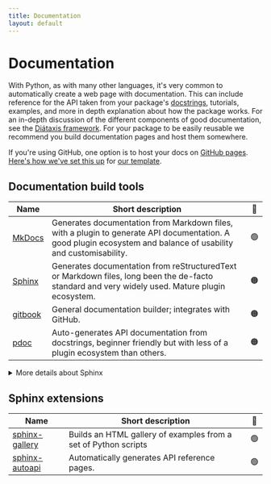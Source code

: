 ```yaml
---
title: Documentation
layout: default
---
```


# Documentation

With Python, as with many other languages, it's very common to automatically
create a web page with documentation. This can include reference for the API
taken from your package's [docstrings], tutorials, examples, and more in depth
explanation about how the package works. For an in-depth discussion of the
different components of good documentation, see the [Diátaxis
framework](https://diataxis.fr/). For your package to be easily reusable we
recommend you build documentation pages and host them somewhere.

If you're using GitHub, one option is to host your docs on [GitHub pages].
[Here's how we've set this up][template-docs-dot-yaml] for [our template].

<!-- URL used above in the blurb-->

[docstrings]: https://peps.python.org/pep-0257/#what-is-a-docstring
[GitHub pages]: https://docs.github.com/en/pages
[our template]: https://github.com/UCL-ARC/python-tooling?tab=readme-ov-file#using-this-template
[template-docs-dot-yaml]: https://github.com/UCL-ARC/python-tooling/blob/main/%7B%7Bcookiecutter.project_slug%7D%7D/.github/workflows/docs.yml

## Documentation build tools

| Name      | Short description                                                                                                                                               | 🚦  |
| --------- | --------------------------------------------------------------------------------------------------------------------------------------------------------------- | :-: |
| [MkDocs]  | Generates documentation from Markdown files, with a plugin to generate API documentation. A good plugin ecosystem and balance of usability and customisability. | 🟢  |
| [Sphinx]  | Generates documentation from reStructuredText or Markdown files, long been the de-facto standard and very widely used. Mature plugin ecosystem.                 | 🟠  |
| [gitbook] | General documentation builder; integrates with GitHub.                                                                                                          | 🟠  |
| [pdoc]    | Auto-generates API documentation from docstrings, beginner friendly but with less of a plugin ecosystem than others.                                            | 🟠  |

<details markdown="block">
<summary>More details about Sphinx</summary>

We marginally recommend [MkDocs] over [Sphinx] due to it's ease of use,
preference for Markdown, and slightly better support of our preferred docstring
style.

However the [Sphinx] tool has long been the de-facto standard in the scientific Python ecosystem. It is widely
used, customisable, and well tested. If you need a [Sphinx
extension](#sphinx-extensions) that does not have an equivalent [MkDocs
plugin](https://github.com/mkdocs/catalog), or if you are part of a community
that heavily uses [Sphinx] then we recommend you use that
instead.

### See also

- Our internal discussions about which to recommend ([#16](https://github.com/UCL-ARC/python-tooling/issues/16) and [#187](https://github.com/UCL-ARC/python-tooling/issues/187)).
- [An interesting related discussion](https://github.com/encode/httpx/discussions/1220).

</details>

<!-- URLS used above -->

[MkDocs]: https://www.mkdocs.org/
[Sphinx]: https://www.sphinx-doc.org/en/master/
[gitbook]: https://www.gitbook.com/
[pdoc]: https://pdoc.dev/

## Sphinx extensions

| Name                                                                 | Short description                                               | 🚦  |
| -------------------------------------------------------------------- | --------------------------------------------------------------- | :-: |
| [sphinx-gallery](https://sphinx-gallery.github.io/stable/index.html) | Builds an HTML gallery of examples from a set of Python scripts | 🟢  |
| [sphinx-autoapi](https://sphinx-autoapi.readthedocs.io/en/stable/)   | Automatically generates API reference pages.                    | 🟢  |
